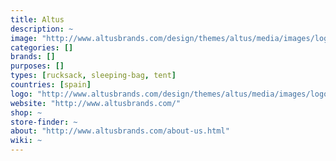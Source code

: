 ```yaml
---
title: Altus
description: ~
image: "http://www.altusbrands.com/design/themes/altus/media/images/logo.png"
categories: []
brands: []
purposes: []
types: [rucksack, sleeping-bag, tent]
countries: [spain]
logo: "http://www.altusbrands.com/design/themes/altus/media/images/logo.png"
website: "http://www.altusbrands.com/"
shop: ~
store-finder: ~
about: "http://www.altusbrands.com/about-us.html"
wiki: ~
---
```

